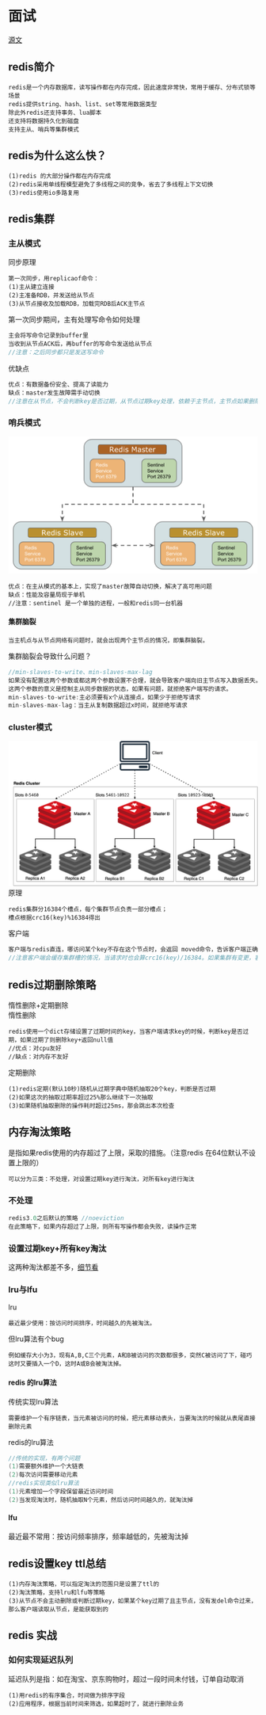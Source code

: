 

# 面试
[源文](https://www.xiaolincoding.com/redis/base/redis_interview.html)
## redis简介
```
redis是一个内存数据库，读写操作都在内存完成，因此速度非常快，常用于缓存、分布式锁等场景
redis提供string、hash、list、set等常用数据类型
除此外redis还支持事务、lua脚本
还支持将数据持久化到磁盘
支持主从、哨兵等集群模式
```
## redis为什么这么快？
```
(1)redis 的大部分操作都在内存完成
(2)redis采用单线程模型避免了多线程之间的竞争，省去了多线程上下文切换
(3)redis使用io多路复用
```






## redis集群
### 主从模式
同步原理
```
第一次同步，用replicaof命令：
(1)主从建立连接
(2)主准备RDB，并发送给从节点
(3)从节点接收及加载RDB，加载完RDB后ACK主节点
```
第一次同步期间，主有处理写命令如何处理
```c
主会将写命令记录到buffer里
当收到从节点ACK后，再buffer的写命令发送给从节点
//注意：之后同步都只是发送写命令
```
优缺点
```c
优点：有数据备份安全、提高了读能力
缺点：master发生故障需手动切换
//注意在从节点，不会判断key是否过期，从节点过期key处理，依赖于主节点，主节点如果删除了过期key，会发送一条del指令到从节点
```
### 哨兵模式
![Alt text](image-3.png)
```
优点：在主从模式的基本上，实现了master故障自动切换，解决了高可用问题
缺点：性能及容量局现于单机
//注意：sentinel 是一个单独的进程，一般和redis同一台机器
```
#### 集群脑裂
```
当主机点与从节点网络有问题时，就会出现两个主节点的情况，即集群脑裂。
```
集群脑裂会导致什么问题？
```c
//min-slaves-to-write、min-slaves-max-lag
如果没有配置这两个参数或都这两个参数设置不合理，就会导致客户端向旧主节点写入数据丢失。
这两个参数的意义是控制主从同步数据的状态，如果有问题，就拒绝客户端写的请求。
min-slaves-to-write:主必须要有x个从连接点，如果少于拒绝写请求
min-slaves-max-lag：当主从复制数据超过x时间，就拒绝写请求
```
### cluster模式
![Alt text](image-2.png)
原理
```
redis集群分16384个槽点，每个集群节点负责一部分槽点；
槽点根据crc16(key)%16384得出
```
客户端
```c
客户端与redis直连，哪访问某个key不存在这个节点时，会返回 moved命令，告诉客户端正确的路由信息
//注意客户端会缓存集群槽的情况，当请求时也会算crc16(key)/16384。如果集群有变更，客户端可以发送 CLUSTER SLOTS 指令更新槽的情况
```
## redis过期删除策略
惰性删除+定期删除  
惰性删除
```
redis使用一个dict存储设置了过期时间的key，当客户端请求key的时候，判断key是否过期，如果过期了则删除key+返回null值
//优点：对cpu友好 
//缺点：对内存不友好
```
定期删除
```
(1)redis定期(默认10秒)随机从过期字典中随机抽取20个key，判断是否过期
(2)如果这次的抽取过期率超过25%那么继续下一次抽取
(3)如果随机抽取删除的操作耗时超过25ms，那会跳出本次检查
```
## 内存淘汰策略
是指如果redis使用的内存超过了上限，采取的措施。（注意redis 在64位默认不设置上限的）
```
可以分为三类：不处理，对设置过期key进行淘汰，对所有key进行淘汰
```
### 不处理
```c
redis3.0之后默认的策略 //noeviction
在此策略下，如果内存超过了上限，则所有写操作都会失败，读操作正常
```
### 设置过期key+所有key淘汰
这两种淘汰都差不多，[细节看](https://xiaolincoding.com/redis/module/strategy.html#%E5%86%85%E5%AD%98%E6%B7%98%E6%B1%B0%E7%AD%96%E7%95%A5)

### lru与lfu
lru
```
最近最少使用：按访问时间排序，时间越久的先被淘汰。
```
但lru算法有个bug
```
例如缓存大小为3，现有A,B,C三个元素，A和B被访问的次数都很多，突然C被访问了下，碰巧这时又要插入一个D，这时A或B会被淘汰掉。
```
#### redis 的lru算法
传统实现lru算法
```
需要维护一个有序链表，当元素被访问的时候，把元素移动表头，当要淘汰的时候就从表尾直接删除元素
```
redis的lru算法
```c
//传统的实现，有两个问题
(1)需要额外维护一个大链表
(2)每次访问需要移动元素
//redis实现类似lru算法
(1)元素增加一个字段保留最近访问时间
(2)当发现淘汰时，随机抽取N个元素，然后访问时间越久的，就淘汰掉
```
#### lfu
最近最不常用：按访问频率排序，频率越低的，先被淘汰掉

## redis设置key ttl总结
```
(1)内存淘汰策略，可以指定淘汰的范围只是设置了ttl的
(2)淘汰策略，支持lru和lfu等策略
(3)从节点不会主动删除或判断过期key，如果某个key过期了且主节点，没有发del命令过来，那么客户端读取从节点，是能获取到的
```


## redis 实战
### 如何实现延迟队列
延迟队列是指：如在淘宝、京东购物时，超过一段时间未付钱，订单自动取消
```
(1)用redis的有序集合，时间做为排序字段
(2)应用程序，根据当前时间来筛选，如果超时了，就进行删除业务
```






